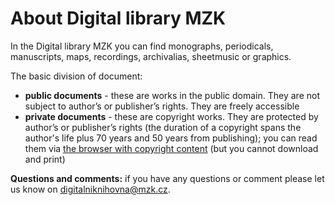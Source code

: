# About Digital library MZK

In the Digital library MZK you can find monographs, periodicals, manuscripts, maps, recordings, archivalias, sheetmusic or graphics.

The basic division of document:

* __public documents__ - these are works in the public domain. They are not subject to author’s or publisher’s rights. They are freely accessible
* __private documents__ - these are copyright works. They are protected by author’s or publisher’s rights (the duration of a copyright spans the author's life plus 70 years and 50 years from publishing); you can read them via [the browser with copyright content](/cs/digitalni-knihovna) (but you cannot download and print)

__Questions and comments:__ if you have any questions or comment please let us know on [digitalniknihovna@mzk.cz](digitalniknihovna@mzk.cz). 


